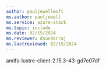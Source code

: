 ```yaml
---
author: pauljewellmsft
ms.author: pauljewell
ms.service: azure-stack
ms.topic: include
ms.date: 02/15/2024
ms.reviewer: dsundarraj
ms.lastreviewed: 02/15/2024
---
```


amlfs-lustre-client-2.15.3-43-gd7e07df
